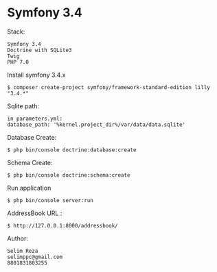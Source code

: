 Symfony 3.4
========================

Stack:

    Symfony 3.4
    Doctrine with SQLite3
    Twig
    PHP 7.0

Install symfony 3.4.x 

    $ composer create-project symfony/framework-standard-edition lilly "3.4.*"
    
Sqlite path:

    in parameters.yml:
    database_path: '%kernel.project_dir%/var/data/data.sqlite'

Database Create:

    $ php bin/console doctrine:database:create
    
Schema Create:

    $ php bin/console doctrine:schema:create        
    

Run application

    $ php bin/console server:run
        
AddressBook URL :

    $ http://127.0.0.1:8000/addressbook/
    
Author:

    Selim Reza
    selimppc@gmail.com
    8801831803255
